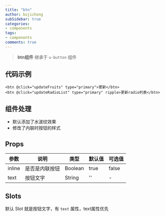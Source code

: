 ```yaml
---
title: "btn"
author: bujichong
subSidebar: true
categories:
- components
tags:
- components
comments: true
---
```


>**btn组件** 继承于 `u-button` 组件

## 代码示例

```vue
<btn @click="updateFruits" type="primary">更新</btn>
<btn @click="updateRadioList" type="primary" ripple>更新radio列表</btn>
```



## 组件处理

- 默认添加了水波纹效果
- 修改了内联时按钮的样式

## Props

| 参数   | 说明           | 类型    | 默认值 | 可选值 |
| ------ | -------------- | ------- | ------ | ------ |
| inline | 是否是内联按钮 | Boolean | true   | false  |
| text   | 按钮文字       | String  | ''     | -      |

## Slots

默认 Slot 就是按钮文字，有 `text` 属性，text属性优先